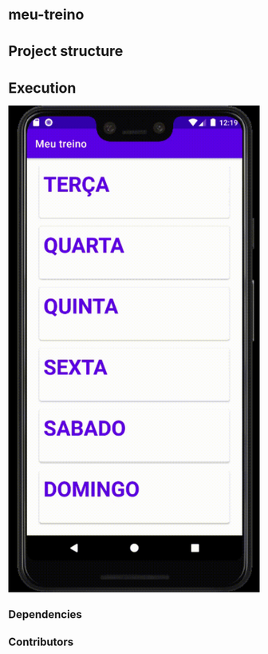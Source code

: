 # meu-treino
 
# Project structure

# Execution

![alt text](https://github.com/edilsonvilarinho/meu-treino/blob/master/img/Android-Emulator-Pixel_3_XL_API_26_5554-2021-03-04-21-19-29.gif)

## Dependencies 

## Contributors 
